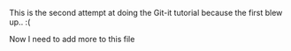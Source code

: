 This is the second attempt at doing the Git-it tutorial because the first blew up.. :(

Now I need to add more to this file

